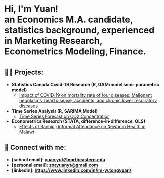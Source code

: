<h1>Hi, I'm Yuan! <br/>
  an Economics M.A. candidate, statistics background, experienced in Marketing Research, Econometrics Modeling, Finance.<h1>

<h2>👨‍💻 Projects:</h2>

- <b> Statistics Canada Covid-19 Research (R, GAM model semi-parametric model) </b>
  - [Impact of COVID-19 on mortality rate of four diseases: Malignant neoplasms, heart disease, accidents, and chronic lower respiratory diseases](https://github.com/YutongYuan54/Impact-of-COVID-19-on-mortality-rate-of-four-diseases)
- <b> Time Series Analysis (R, SARIMA Model)</b>
  - [Time Series Forecast on CO2 Concentration](https://github.com/YutongYuan54/Time-Series-Forecast-on-CO2-Concentration) 
- <b>Econometrics Research (STATA, difference-in-difference, OLS)</b>
  - [Effects of Banning Informal Attendance on Newborn Health in Malawi](https://github.com/joshmadakor1/Sentinel-Lab)
 

<h2> 🤳 Connect with me:</h2>

- <b>[school email]: yuan.yut@northeastern.edu</b>
- <b>[personal email]: zoeyuanyt@gmail.com </b>
- <b>[linkedin]: https://www.linkedin.com/in/im-yutongyuan/ </b>

<!--
**YutongYuan54/YutongYuan54** is a ✨ _special_ ✨ repository because its `README.md` (this file) appears on your GitHub profile.

Here are some ideas to get you started:

- 🔭 I’m currently working on ...
- 🌱 I’m currently learning ...
- 👯 I’m looking to collaborate on ...
- 🤔 I’m looking for help with ...
- 💬 Ask me about ...
- 📫 How to reach me: ...
- 😄 Pronouns: ...
- ⚡ Fun fact: ...
-->
